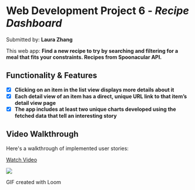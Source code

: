 # Web Development Project 6 - *Recipe Dashboard*

Submitted by: **Laura Zhang**

This web app: **Find a new recipe to try by searching and filtering for a meal that fits your constraints. Recipes from Spoonacular API.**

## Functionality & Features
- [X] **Clicking on an item in the list view displays more details about it**
- [X] **Each detail view of an item has a direct, unique URL link to that item’s detail view page**
- [X] **The app includes at least two unique charts developed using the fetched data that tell an interesting story**

## Video Walkthrough

Here's a walkthrough of implemented user stories:

<div>
    <a href="https://www.loom.com/share/40e27304379d4d099c3dcdd2212be581">
      <p>Watch Video</p>
    </a>
    <a href="https://www.loom.com/share/40e27304379d4d099c3dcdd2212be581">
      <img style="max-width:300px;" src="https://cdn.loom.com/sessions/thumbnails/40e27304379d4d099c3dcdd2212be581-69c7e2a0faa25e9a-full-play.gif">
    </a>
  </div>

<!-- Replace this with whatever GIF tool you used! -->
GIF created with Loom
<!-- Recommended tools:
[Kap](https://getkap.co/) for macOS
[ScreenToGif](https://www.screentogif.com/) for Windows
[peek](https://github.com/phw/peek) for Linux. -->
